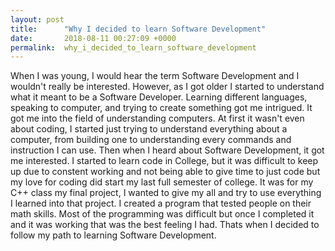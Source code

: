 ```yaml
---
layout: post
title:      "Why I decided to learn Software Development"
date:       2018-08-11 00:27:09 +0000
permalink:  why_i_decided_to_learn_software_development
---
```


When I was young, I would hear the term Software Development and I wouldn't really be interested. However, as I got older I started to understand what it meant to be a Software Developer. Learning different languages, speaking to computer, and trying to create something got me intrigued. It got me into the field of understanding computers. At first it wasn't even about coding, I started just trying to understand everything about a computer, from building one to understanding every commands and instruction I can use. Then when I heard about Software Development, it got me interested. I started to learn code in College, but it was difficult to keep up due to constent working and not being able to give time to just code but my love for coding did start my last full semester of college. It was for my C++ class my final project, I wanted to give my all and try to use everything I learned into that project. I created a program that tested people on their math skills. Most of the programming was difficult but once I completed it and it was working that was the best feeling I had. Thats when I decided to follow my path to learning Software Development. 
